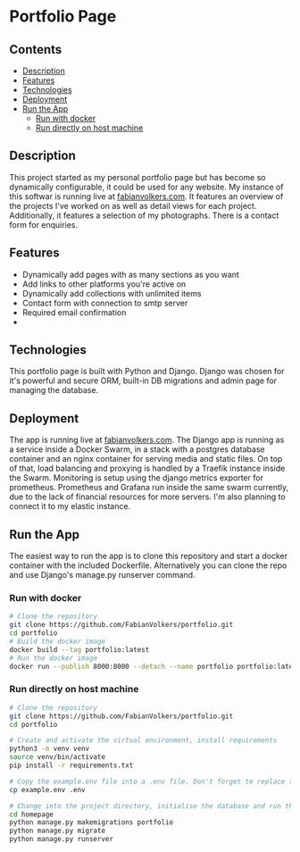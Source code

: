 # Portfolio Page <!-- omit in TOC -->

## Contents <!-- omit in TOC -->

- [Description](#description)
- [Features](#features)
- [Technologies](#technologies)
- [Deployment](#deployment)
- [Run the App](#run-the-app)
  - [Run with docker](#run-with-docker)
  - [Run directly on host machine](#run-directly-on-host-machine)

## Description

This project started as my personal portfolio page but has become so dynamically configurable, it could be used for any website. My instance of this softwar is running live at [fabianvolkers.com](https://fabianvolkers.com). It features an overview of the projects I've worked on as well as detail views for each project. Additionally, it features a selection of my photographs. There is a contact form for enquiries.

## Features

- Dynamically add pages with as many sections as you want
- Add links to other platforms you're active on
- Dynamically add collections with unlimited items
- Contact form with connection to smtp server
- Required email confirmation
-

## Technologies

This portfolio page is built with Python and Django. Django was chosen for it's powerful and secure ORM, built-in DB migrations and admin page for managing the database.

## Deployment

The app is running live at [fabianvolkers.com](https://fabianvolkers.com). The Django app is running as a service inside a Docker Swarm, in a stack with a postgres database container and an nginx container for serving media and static files. On top of that, load balancing and proxying is handled by a Traefik instance inside the Swarm. Monitoring is setup using the django metrics exporter for prometheus. Prometheus and Grafana run inside the same swarm currently, due to the lack of financial resources for more servers. I'm also planning to connect it to my elastic instance.

## Run the App

The easiest way to run the app is to clone this repository and start a docker container with the included Dockerfile. Alternatively you can clone the repo and use Django's manage.py runserver command.

### Run with docker

```bash
# Clone the repository
git clone https://github.com/FabianVolkers/portfolio.git
cd portfolio
# Build the docker image
docker build --tag portfolio:latest
# Run the docker image
docker run --publish 8000:8000 --detach --name portfolio portfolio:latest
```

### Run directly on host machine

```bash
# Clone the repository
git clone https://github.com/FabianVolkers/portfolio.git
cd portfolio

# Create and activate the virtual environment, install requirements
python3 -m venv venv
source venv/bin/activate
pip install -r requirements.txt

# Copy the example.env file into a .env file. Don't forget to replace the values with your own.
cp example.env .env

# Change into the project directory, initialise the database and run the server
cd homepage
python manage.py makemigrations portfolio
python manage.py migrate
python manage.py runserver
```
